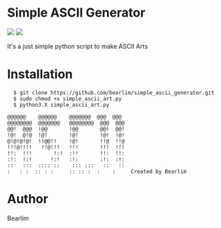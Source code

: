 <h1 align="left">Simple ASCII Generator</h1>
<div>
  <a href="https://www.python.org/"><img src="https://img.shields.io/badge/python-2.7%20%7C%203.x-sucess"></a>
  <a href="https://pypi.org/project/art/"><img src="https://img.shields.io/badge/module-art-blue"></a>
</div>
<div>
  <p>It's a just simple python script to make ASCII Arts
</div>

  <h1>Installation</h1>
  
  ```shell
    $ git clone https://github.com/bearlim/simple_ascii_generator.git
    $ sudo chmod +x simple_ascii_art.py
    $ python3.X simple_ascii_art.py
  ```
  ```shell
@@@@@@    @@@@@@    @@@@@@@  @@@  @@@  
@@@@@@@@  @@@@@@@   @@@@@@@@  @@@  @@@  
@@!  @@@  !@@       !@@       @@!  @@!  
!@!  @!@  !@!       !@!       !@!  !@!  
@!@!@!@!  !!@@!!    !@!       !!@  !!@  
!!!@!!!!   !!@!!!   !!!       !!!  !!!  
!!:  !!!       !:!  :!!       !!:  !!:  
:!:  !:!      !:!   :!:       :!:  :!:  
::   :::  :::: ::    ::: :::   ::   ::  
:   : :  :: : :     :: :: :  :    :     Created by Bearlim
  ```
<div>
 
  <h1>Author</h1>
  <p>Bearlim</p>
</div>
